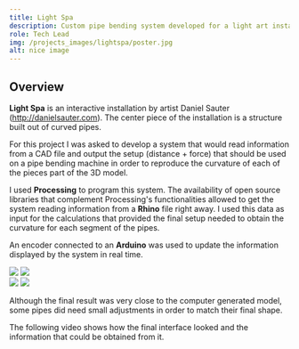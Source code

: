 ```yaml
---
title: Light Spa
description: Custom pipe bending system developed for a light art installation.
role: Tech Lead
img: /projects_images/lightspa/poster.jpg
alt: nice image
---
```


## Overview

**Light Spa** is an interactive installation by artist Daniel Sauter (http://danielsauter.com). The center piece of the installation is a structure built out of curved pipes. 

For this project I was asked to develop a system that would read information from a CAD file and output the setup (distance + force) that should be used on a pipe bending machine in order to reproduce the curvature of each of the pieces part of the 3D model. 

I used **Processing** to program this system. The availability of open source libraries that complement Processing's functionalities allowed to get the system reading information from a **Rhino** file right away. I used this data as input for the calculations that provided the final setup needed to obtain the curvature for each segment of the pipes. 

An encoder connected to an **Arduino** was used to update the information displayed by the system in real time. 
 
<div class="imgs">
<img src="/projects_images/lightspa/img_1.jpg">
<img src="/projects_images/lightspa/img_2.jpg">
</div>


<div class="imgs">
<img src="/projects_images/lightspa/img_3.jpg">
<img src="/projects_images/lightspa/img_4.jpg">
</div>

Although the final result was very close to the computer generated model, some pipes did need small adjustments in order to match their final shape.

The following video shows how the final interface looked and the information that could be obtained from it. 

<div class="imgs">
    <lazy-video-component
	source="/projects_images/lightspa/video_1.mp4"
        class="md:w-1/2 object-cover my-10 mx-auto border-gray border shadow-md"
    ></lazy-video-component>
</div>
